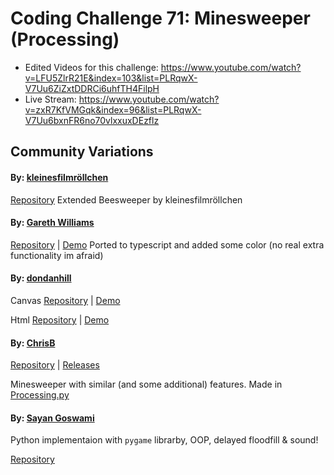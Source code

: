 # Coding Challenge 71: Minesweeper (Processing)
* Edited Videos for this challenge: https://www.youtube.com/watch?v=LFU5ZlrR21E&index=103&list=PLRqwX-V7Uu6ZiZxtDDRCi6uhfTH4FilpH
* Live Stream: https://www.youtube.com/watch?v=zxR7KfVMGqk&index=96&list=PLRqwX-V7Uu6bxnFR6no70vlxxuxDEzflz

## Community Variations

#### By: [kleinesfilmröllchen](https://github.com/kleinesfilmroellchen)
[Repository](https://github.com/kleinesfilmroellchen/Beesweeper)
Extended Beesweeper by kleinesfilmröllchen

#### By: [Gareth Williams](https://github.com/gaweph)
[Repository](https://github.com/Gaweph/CodingTrain-RainbowCode-Challenges/tree/master/CC_071_minesweeper) | [Demo](https://gaweph.github.io/CodingTrain-RainbowCode-Challenges/CC_071_minesweeper/)
Ported to typescript and added some color (no real extra functionality im afraid)

#### By: [dondanhill](https://github.com/dondanhill)

Canvas [Repository](https://github.com/dondanhill/mine-buddy-html) | [Demo](https://dondanhill.github.io/mine-buddy-html/)

Html [Repository](https://github.com/dondanhill/mine-buddy-canvas) | [Demo](https://dondanhill.github.io/mine-buddy-canvas/)

#### By: [ChrisB](https://github.com/Parallax-Vector)

[Repository](https://github.com/Parallax-Vector/minesweeper) | [Releases](https://github.com/Parallax-Vector/minesweeper/releases)

Minesweeper with similar (and some additional) features. Made in [Processing.py](http://py.processing.org/)


#### By: [Sayan Goswami](https://github.com/sayan98)

Python implementaion with `pygame` librarby, OOP, delayed floodfill & sound! 

[Repository](https://github.com/Sayan98/minesweeper-py/)
